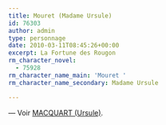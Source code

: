 ```yaml
---
title: Mouret (Madame Ursule)
id: 76303
author: admin
type: personnage
date: 2010-03-11T08:45:26+00:00
excerpt: La Fortune des Rougon
rm_character_novel:
  - 75928
rm_character_name_main: 'Mouret '
rm_character_name_secondary: Madame Ursule

---
```

— Voir <a href="/personnage/macquart-ursule/" target="_self">MACQUART (Ursule)</a>.